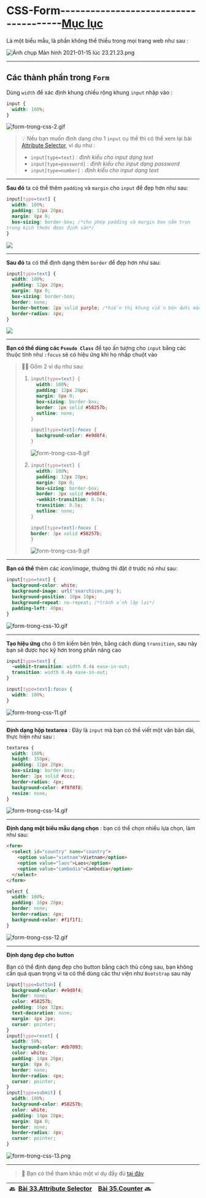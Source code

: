 # CSS-Form--------------------------------------[Mục lục](https://github.com/Zenfection/CSS)

Là một biểu mẫu, là phần không thể thiếu trong mọi trang web như sau : 

![Ảnh chụp Màn hình 2021-01-15 lúc 23.21.23.png](https://raw.githubusercontent.com/Zenfection/Image/master/2021/01/15-23-21-38-A%CC%89nh%20chu%CC%A3p%20Ma%CC%80n%20hi%CC%80nh%202021-01-15%20lu%CC%81c%2023.21.23.png)

---

## Các thành phần trong `Form`

Dùng `width` để xác định khung chiều rộng khung `input` nhập vào : 

```css
input {
  width: 100%;
}
```

![form-trong-css-2.gif](https://raw.githubusercontent.com/Zenfection/Image/master/2021/01/15-23-22-55-form-trong-css-2.gif)

> 💡 Nếu bạn muốn định dạng cho 1 `input` cụ thể thì có thể xem lại bài [Attribute Selector](https://github.com/Zenfection/CSS/blob/master/BasicCSS/33.Attribute%20Selector.md), ví dụ như :
> 
> - `input[type=text]` : *định kiểu cho input dạng text*
> - `input[type=password]` : *định kiểu cho input dạng password*
> - `input[type=number]` : *định kiểu cho input dạng text*

---

**Sau đó** ta có thể thêm `padding` và `margin` cho `input` để đẹp hơn như sau:

```css
input[type=text] {
  width: 100%;
  padding: 12px 20px;
  margin: 8px 0;
  box-sizing: border-box; /*cho phép padding và margin box nằm trọn
trong kích thước được định săn*/
}
```

![](https://st.quantrimang.com/photos/image/2019/04/19/form-trong-css-6.jpg)

---

 **Sau đó** ta có thể định dạng thêm `border` để đẹp hơn như sau:

```css
input[type=text] {
  width: 100%;
  padding: 12px 20px;
  margin: 8px 0;
  box-sizing: border-box;
  border: none;
  border-bottom: 2px solid purple; /*hiển thị khung viền bên dưới màu purple*/
  border-radius: 4px;
}
```

![](https://st.quantrimang.com/photos/image/2019/04/19/form-trong-css-5.gif)

---

**Bạn có thể dùng các `Pseudo Class`** để tạo ấn tượng cho `input` bằng các thuộc tính như `:focus` sẽ có hiệu ứng khi họ nhấp chuột vào

> 🤷‍♂️ Gồm 2 ví dụ như sau:
> 
> 1. ```css
>    input[type=text] {
>      width: 100%;
>      padding: 12px 20px;
>      margin: 8px 0;
>      box-sizing: border-box;
>      border: 1px solid #58257b;
>      outline: none;
>    }
>    
>    input[type=text]:focus {
>      background-color: #e9d8f4;
>    }
>    ```
>    
>    ![form-trong-css-8.gif](https://raw.githubusercontent.com/Zenfection/Image/master/2021/01/15-23-35-25-form-trong-css-8.gif)
> 
> 2. ```css
>    input[type=text] {
>      width: 100%;
>      padding: 12px 20px;
>      margin: 8px 0;
>      box-sizing: border-box;
>      border: 3px solid #e9d8f4;
>      -webkit-transition: 0.5s;
>      transition: 0.5s;
>      outline: none;
>    }
>    
>    input[type=text]:focus {
>    border: 3px solid #58257b;
>    }
>    ```
>    
>    ![form-trong-css-9.gif](https://raw.githubusercontent.com/Zenfection/Image/master/2021/01/15-23-36-03-form-trong-css-9.gif)

---

**Bạn có thể** thêm các *icon/image*, thường thì đặt ở trước nó như sau:

```css
input[type=text] {
  background-color: white;
  background-image: url('searchicon.png');
  background-position: 10px 10px; 
  background-repeat: no-repeat; /*tránh ảnh lặp lại*/
  padding-left: 40px;
}
```

![form-trong-css-10.gif](https://raw.githubusercontent.com/Zenfection/Image/master/2021/01/15-23-37-48-form-trong-css-10.gif)

---

**Tạo hiệu ứng** cho ô tìm kiếm bên trên, bằng cách dùng `transition`, sau này bạn sẽ được học kỹ hơn trong phần nâng cao

```css
input[type=text] {
  -webkit-transition: width 0.4s ease-in-out;
  transition: width 0.4s ease-in-out;
}

input[type=text]:focus {
  width: 100%;
}
```

![form-trong-css-11.gif](https://raw.githubusercontent.com/Zenfection/Image/master/2021/01/15-23-41-18-form-trong-css-11.gif)

---

**Định dạng hộp textarea** : Đây là `input` mà bạn có thể viết một văn bản dài, thực hiện như sau :

```css
textarea {
  width: 100%;
  height: 150px;
  padding: 12px 20px;
  box-sizing: border-box;
  border: 2px solid #ccc;
  border-radius: 4px;
  background-color: #f8f8f8;
  resize: none;
}
```

![form-trong-css-14.gif](https://raw.githubusercontent.com/Zenfection/Image/master/2021/01/15-23-41-05-form-trong-css-14.gif)

---

**Định dạng một biểu mẫu dạng chọn** : bạn có thể chọn nhiều lựa chọn, làm như sau:

```html
<form>
  <select id="country" name="country">
    <option value="vietnam">Vietnam</option>
    <option value="laos">Laos</option>
    <option value="cambodia">Cambodia</option>
  </select>
</form>
```

```css
select {
  width: 100%;
  padding: 16px 20px;
  border: none;
  border-radius: 4px;
  background-color: #f1f1f1;
}
```

![form-trong-css-12.gif](https://raw.githubusercontent.com/Zenfection/Image/master/2021/01/15-23-42-35-form-trong-css-12.gif)

---

**Định dạng đẹp cho button**

Bạn có thể định dạng đẹp cho button bằng cách thủ công sau, bạn không cần quá quan trọng vì ta có thể dùng các thư viện như `Bootstrap` sau này

```css
input[type=button] {
  background-color: #e9d8f4;
  border: none;
  color: #58257b;
  padding: 16px 32px;
  text-decoration: none;
  margin: 4px 2px;
  cursor: pointer;
}
input[type=reset] {
  width: 50%;
  background-color: #db7093;
  color: white;
  padding: 14px 20px;
  margin: 8px 0;
  border: none;
  border-radius: 4px;
  cursor: pointer;
}
input[type=submit] {
  width: 100%;
  background-color: #58257b;
  color: white;
  padding: 14px 20px;
  margin: 8px 0;
  border: none;
  border-radius: 4px;
  cursor: pointer;
}
```

![form-trong-css-13.png](https://raw.githubusercontent.com/Zenfection/Image/master/2021/01/15-23-43-58-form-trong-css-13.png)

---

>  🚀 Bạn có thể tham khảo một ví dụ đầy đủ [tại đây](https://jsfiddle.net/kietgolx65234/f4vnqgbh/3/)

| 🔙  [Bài 33.Attribute Selector](https://github.com/Zenfection/CSS/blob/master/BasicCSS/33.Attribute%20Selector.md) | [Bài 35.Counter](https://github.com/Zenfection/CSS/blob/master/BasicCSS/35.Counter.md) 🔜  |
| ------------------------------------------------------------------------------------------------------ | --- |
